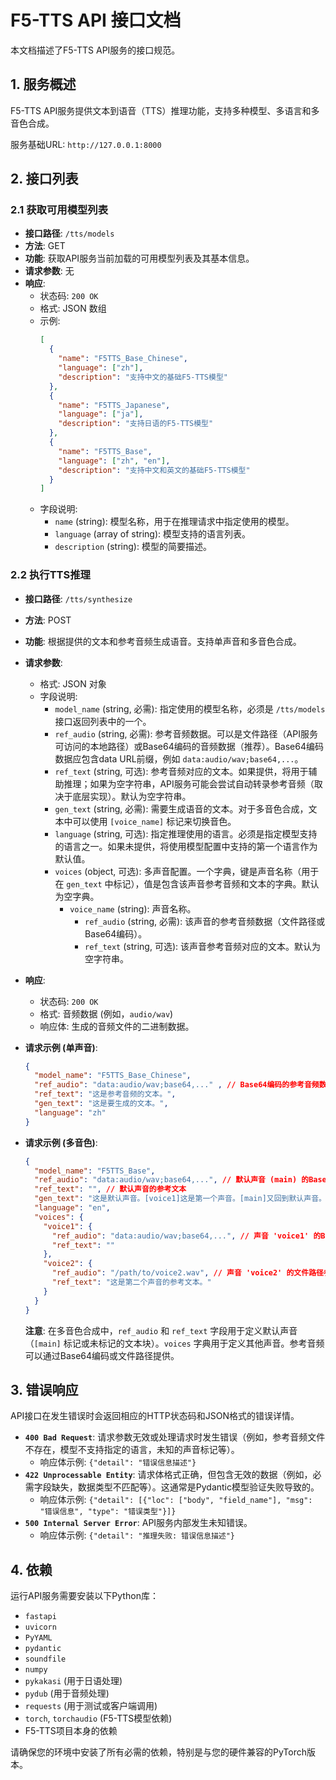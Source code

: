 # F5-TTS API 接口文档

本文档描述了F5-TTS API服务的接口规范。

## 1. 服务概述

F5-TTS API服务提供文本到语音（TTS）推理功能，支持多种模型、多语言和多音色合成。

服务基础URL: `http://127.0.0.1:8000`

## 2. 接口列表

### 2.1 获取可用模型列表

-   **接口路径**: `/tts/models`
-   **方法**: GET
-   **功能**: 获取API服务当前加载的可用模型列表及其基本信息。
-   **请求参数**: 无
-   **响应**:
    -   状态码: `200 OK`
    -   格式: JSON 数组
    -   示例:
        ```json
        [
          {
            "name": "F5TTS_Base_Chinese",
            "language": ["zh"],
            "description": "支持中文的基础F5-TTS模型"
          },
          {
            "name": "F5TTS_Japanese",
            "language": ["ja"],
            "description": "支持日语的F5-TTS模型"
          },
          {
            "name": "F5TTS_Base",
            "language": ["zh", "en"],
            "description": "支持中文和英文的基础F5-TTS模型"
          }
        ]
        ```
    -   字段说明:
        -   `name` (string): 模型名称，用于在推理请求中指定使用的模型。
        -   `language` (array of string): 模型支持的语言列表。
        -   `description` (string): 模型的简要描述。

### 2.2 执行TTS推理

-   **接口路径**: `/tts/synthesize`
-   **方法**: POST
-   **功能**: 根据提供的文本和参考音频生成语音。支持单声音和多音色合成。
-   **请求参数**:
    -   格式: JSON 对象
    -   字段说明:
        -   `model_name` (string, 必需): 指定使用的模型名称，必须是 `/tts/models` 接口返回列表中的一个。
        -   `ref_audio` (string, 必需): 参考音频数据。可以是文件路径（API服务可访问的本地路径）或Base64编码的音频数据（推荐）。Base64编码数据应包含data URL前缀，例如 `data:audio/wav;base64,...`。
        -   `ref_text` (string, 可选): 参考音频对应的文本。如果提供，将用于辅助推理；如果为空字符串，API服务可能会尝试自动转录参考音频（取决于底层实现）。默认为空字符串。
        -   `gen_text` (string, 必需): 需要生成语音的文本。对于多音色合成，文本中可以使用 `[voice_name]` 标记来切换音色。
        -   `language` (string, 可选): 指定推理使用的语言。必须是指定模型支持的语言之一。如果未提供，将使用模型配置中支持的第一个语言作为默认值。
        -   `voices` (object, 可选): 多声音配置。一个字典，键是声音名称（用于在 `gen_text` 中标记），值是包含该声音参考音频和文本的字典。默认为空字典。
            -   `voice_name` (string): 声音名称。
                -   `ref_audio` (string, 必需): 该声音的参考音频数据（文件路径或Base64编码）。
                -   `ref_text` (string, 可选): 该声音参考音频对应的文本。默认为空字符串。

-   **响应**:
    -   状态码: `200 OK`
    -   格式: 音频数据 (例如，`audio/wav`)
    -   响应体: 生成的音频文件的二进制数据。

-   **请求示例 (单声音)**:
    ```json
    {
      "model_name": "F5TTS_Base_Chinese",
      "ref_audio": "data:audio/wav;base64,..." , // Base64编码的参考音频数据
      "ref_text": "这是参考音频的文本。",
      "gen_text": "这是要生成的文本。",
      "language": "zh"
    }
    ```

-   **请求示例 (多音色)**:
    ```json
    {
      "model_name": "F5TTS_Base",
      "ref_audio": "data:audio/wav;base64,...", // 默认声音 (main) 的Base64参考音频
      "ref_text": "", // 默认声音的参考文本
      "gen_text": "这是默认声音。[voice1]这是第一个声音。[main]又回到默认声音。",
      "language": "en",
      "voices": {
        "voice1": {
          "ref_audio": "data:audio/wav;base64,...", // 声音 'voice1' 的Base64参考音频
          "ref_text": ""
        },
        "voice2": {
          "ref_audio": "/path/to/voice2.wav", // 声音 'voice2' 的文件路径参考音频
          "ref_text": "这是第二个声音的参考文本。"
        }
      }
    }
    ```
    **注意**: 在多音色合成中，`ref_audio` 和 `ref_text` 字段用于定义默认声音（`[main]` 标记或未标记的文本块）。`voices` 字典用于定义其他声音。参考音频可以通过Base64编码或文件路径提供。

## 3. 错误响应

API接口在发生错误时会返回相应的HTTP状态码和JSON格式的错误详情。

-   **`400 Bad Request`**: 请求参数无效或处理请求时发生错误（例如，参考音频文件不存在，模型不支持指定的语言，未知的声音标记等）。
    -   响应体示例: `{"detail": "错误信息描述"}`
-   **`422 Unprocessable Entity`**: 请求体格式正确，但包含无效的数据（例如，必需字段缺失，数据类型不匹配等）。这通常是Pydantic模型验证失败导致的。
    -   响应体示例: `{"detail": [{"loc": ["body", "field_name"], "msg": "错误信息", "type": "错误类型"}]}`
-   **`500 Internal Server Error`**: API服务内部发生未知错误。
    -   响应体示例: `{"detail": "推理失败: 错误信息描述"}`

## 4. 依赖

运行API服务需要安装以下Python库：

-   `fastapi`
-   `uvicorn`
-   `PyYAML`
-   `pydantic`
-   `soundfile`
-   `numpy`
-   `pykakasi` (用于日语处理)
-   `pydub` (用于音频处理)
-   `requests` (用于测试或客户端调用)
-   `torch`, `torchaudio` (F5-TTS模型依赖)
-   F5-TTS项目本身的依赖

请确保您的环境中安装了所有必需的依赖，特别是与您的硬件兼容的PyTorch版本。
